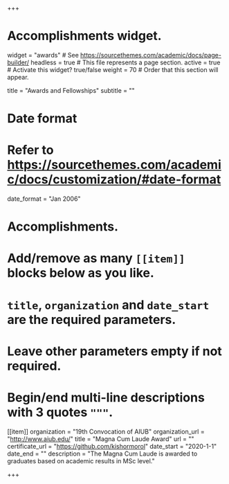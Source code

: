 +++
# Accomplishments widget.
widget = "awards"  # See https://sourcethemes.com/academic/docs/page-builder/
headless = true  # This file represents a page section.
active = true  # Activate this widget? true/false
weight = 70  # Order that this section will appear.

title = "Awards and Fellowships"
subtitle = ""

# Date format
#   Refer to https://sourcethemes.com/academic/docs/customization/#date-format
date_format = "Jan 2006"

# Accomplishments.
#   Add/remove as many `[[item]]` blocks below as you like.
#   `title`, `organization` and `date_start` are the required parameters.
#   Leave other parameters empty if not required.
#   Begin/end multi-line descriptions with 3 quotes `"""`.
[[item]]
  organization = "19th Convocation of AIUB"
  organization_url = "http://www.aiub.edu/"
  title = "Magna Cum Laude Award"
  url = ""
  certificate_url = "https://github.com/kishormorol"
  date_start = "2020-1-1"
  date_end = ""
  description = "The Magna Cum Laude is awarded to graduates based on academic results in MSc level."

+++
